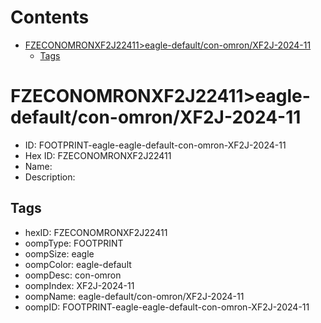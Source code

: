 



Contents
========

* [FZECONOMRONXF2J22411>eagle-default/con-omron/XF2J-2024-11](#fzeconomronxf2j22411eagle-defaultcon-omronxf2j-2024-11)
	* [Tags](#tags)

# FZECONOMRONXF2J22411>eagle-default/con-omron/XF2J-2024-11

- ID: FOOTPRINT-eagle-eagle-default-con-omron-XF2J-2024-11
- Hex ID: FZECONOMRONXF2J22411
- Name: 
- Description: 

## Tags

- hexID: FZECONOMRONXF2J22411
- oompType: FOOTPRINT
- oompSize: eagle
- oompColor: eagle-default
- oompDesc: con-omron
- oompIndex: XF2J-2024-11
- oompName: eagle-default/con-omron/XF2J-2024-11
- oompID: FOOTPRINT-eagle-eagle-default-con-omron-XF2J-2024-11
